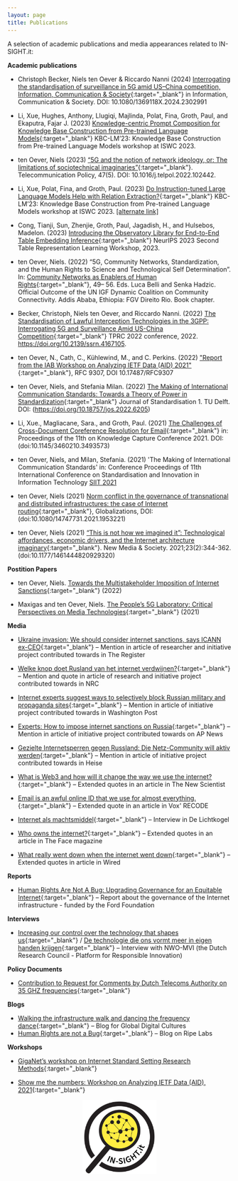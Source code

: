 ```yaml
---
layout: page
title: Publications
---
```


A selection of academic publications and media appearances related to IN-SIGHT.it:

**Academic publications**

- Christoph Becker, Niels ten Oever & Riccardo Nanni (2024) [Interrogating the standardisation of surveillance in 5G amid US–China competition, Information, Communication & Society](https://doi.org/10.1080/1369118X.2024.2302991){:target="_blank"} in Information, Communication & Society. DOI: 10.1080/1369118X.2024.2302991

- Li, Xue, Hughes, Anthony, Llugiqi, Majlinda, Polat, Fina, Groth, Paul, and Ekaputra, Fajar J. (2023) [Knowledge-centric Prompt Composition for Knowledge Base Construction from Pre-trained Language Models](https://lm-kbc.github.io/workshop2023/proceedings/3_Li.pdf){:target="_blank"} KBC-LM’23: Knowledge Base Construction from Pre-trained Language Models workshop at ISWC 2023.

- ten Oever, Niels (2023) [“5G and the notion of network ideology, or: The limitations of sociotechnical imaginaries”](https://doi.org/10.1016/j.telpol.2022.102442){:target="_blank"}. Telecommunication Policy, 47(5). DOI: 10.1016/j.telpol.2022.102442.

- Li, Xue, Polat, Fina, and Groth, Paul. (2023) [Do Instruction-tuned Large Language Models Help with Relation Extraction?](https://openreview.net/forum?id=8DiJU0Dyqe){:target="_blank"} KBC-LM’23: Knowledge Base Construction from Pre-trained Language Models workshop at ISWC 2023. [[alternate link]](https://effyli.github.io/llmre.pdf)

- Cong, Tianji, Sun, Zhenjie, Groth, Paul, Jagadish, H., and Hulsebos, Madelon. (2023) [Introducing the Observatory Library for End-to-End Table Embedding Inference](https://openreview.net/forum?id=JIrTIMI5Yd){:target="_blank"} NeurIPS 2023 Second Table Representation Learning Workshop, 2023.

- ten Oever, Niels. (2022) “5G, Community Networks, Standardization, and the Human Rights to Science and Technological Self Determination”. In: [Community Networks as Enablers of Human Rights](https://direitorio.fgv.br/en/publication/community-networks-enablers-human-rights){:target="_blank"}, 49– 56. Eds. Luca Belli and Senka Hadzic. Official Outcome of the UN IGF Dynamic Coalition on Community Connectivity. Addis Ababa, Ethiopia: FGV Direito Rio. Book chapter.

- Becker, Christoph, Niels ten Oever, and Riccardo Nanni. (2022) [The Standardisation of Lawful Interception Technologies in the 3GPP: Interrogating 5G and Surveillance Amid US-China Competition](https://papers.ssrn.com/sol3/papers.cfm?abstract_id=4167105){:target="_blank"} TPRC 2022 conference, 2022. https://doi.org/10.2139/ssrn.4167105.

- ten Oever, N., Cath, C., Kühlewind, M., and C. Perkins. (2022) ["Report from the IAB Workshop on Analyzing IETF Data (AID) 2021"](https://www.rfc-editor.org/info/rfc9307){:target="_blank"}, RFC 9307, DOI 10.17487/RFC9307

- ten Oever, Niels, and Stefania Milan. (2022) [The Making of International Communication Standards: Towards a Theory of Power in Standardization](https://journals.open.tudelft.nl/jos/article/view/6205){:target="_blank"} Journal of Standardisation 1. TU Delft. DOI: (https://doi.org/10.18757/jos.2022.6205)

- Li, Xue., Magliacane, Sara., and Groth, Paul. (2021) [The Challenges of Cross-Document Coreference Resolution for Email](https://dl.acm.org/doi/abs/10.1145/3460210.3493573){:target="_blank"} in: Proceedings of the 11th on Knowledge Capture Conference 2021. DOI: (doi:10.1145/3460210.3493573)

- ten Oever, Niels, and Milan, Stefania. (2021) 'The Making of International Communication Standards' in: Conference Proceedings of 11th International Conference on Standardisation and Innovation in Information Technology [SIIT 2021](https://www.euras.org/img/upload/pdf/EURAS_SIIT_Online_Advance_Programme_v2.pdf)

- ten Oever, Niels (2021) [Norm conflict in the governance of transnational and distributed infrastructures: the case of Internet routing](https://www.tandfonline.com/doi/pdf/10.1080/14747731.2021.1953221){:target="_blank"}, Globalizations, DOI: (doi:10.1080/14747731.2021.1953221)

- ten Oever, Niels (2021) [“This is not how we imagined it”: Technological affordances, economic drivers, and the Internet architecture imaginary](https://journals.sagepub.com/doi/full/10.1177/1461444820929320){:target="_blank"}. New Media & Society. 2021;23(2):344-362. (doi:10.1177/1461444820929320)


**Postition Papers**

- ten Oever, Niels. [Towards the Multistakeholder Imposition of Internet Sanctions](https://techpolicy.press/towards-the-multistakeholder-imposition-of-internet-sanctions/){:target="_blank"} (2022)

- Maxigas and ten Oever, Niels. [The People’s 5G Laboratory: Critical Perspectives on Media Technologies](https://raw.githubusercontent.com/in-sight-it/in-sight-it.github.io/gh-pages/assets/Peoples5GLabPostitionPaper.pdf){:target="_blank"} (2021)

**Media**

- [Ukraine invasion: We should consider internet sanctions, says ICANN ex-CEO](https://www.theregister.com/AMP/2022/03/10/internet_russia_sanctions/){:target="_blank"}
– Mention in article of researcher and initiative project contributed towards in The Register

- [Welke knop doet Rusland van het internet verdwijnen?](https://www.nrc.nl/nieuws/2022/03/11/welke-knop-doet-rusland-van-het-internet-verdwijnen-a4100649){:target="_blank"}
– Mention and quote in article of research and initiative project contributed towards in NRC

- [Internet experts suggest ways to selectively block Russian military and propaganda sites](https://www.washingtonpost.com/technology/2022/03/10/internet-russia-sanctions-proposal/){:target="_blank"}
– Mention in article of initiative project contributed towards in Washington Post

- [Experts: How to impose internet sanctions on Russia](https://apnews.com/article/russia-ukraine-technology-business-europe-8909762f92d1982acb6fca4e6dc2d183){:target="_blank"}
– Mention in article of initiative project contributed towards on AP News

- [Gezielte Internetsperren gegen Russland: Die Netz-Community will aktiv werden](https://www.heise.de/news/Gezielte-Internetsperren-gegen-Russland-Die-Netz-Community-will-aktiv-werden-6545003.html){:target="_blank"}
– Mention in article of initiative project contributed towards in Heise

- [What is Web3 and how will it change the way we use the internet?](https://www.newscientist.com/article/2301706-what-is-web3-and-how-will-it-change-the-way-we-use-the-internet/#ixzz7IJt5pmf6){:target="_blank"}
– Extended quotes in an article in The New Scientist

- [Email is an awful online ID that we use for almost everything.](https://www.vox.com/recode/22620276/what-to-do-when-you-get-someone-elses-email-security-vulnerabilities-gmail-inbox-invasion"){:target="_blank"}
– Extended quote in an article in Vox' RECODE

- [Internet als machtsmiddel](https://delichtkogel.nl/nieuwe-editie/internet-machtsmiddel/){:target="_blank"}
– Interview in De Lichtkogel

- [Who owns the internet?](https://theface.com/society/internet-outage-fastly-amazon-cloudflare-cnd){:target="_blank"}
 – Extended quotes in an article in The Face magazine

- [What really went down when the internet went down](https://www.wired.co.uk/article/fastly-internet-outage){:target="_blank"}
 – Extended quotes in article in Wired

**Reports**

- [Human Rights Are Not A Bug: Upgrading Governance for an Equitable Internet](https://www.fordfoundation.org/work/learning/research-reports/human-rights-are-not-a-bug-upgrading-governance-for-an-equitable-internet"){:target="_blank"}
 – Report about the governance of the Internet infrastructure - funded by the Ford Foundation

**Interviews**

- [Increasing our control over the technology that shapes us](https://www.nwo-mvi.nl/node/5883){:target="_blank"} /
[De technologie die ons vormt meer in eigen handen krijgen](https://www.nwo-mvi.nl/nl/node/5883){:target="_blank"}
 – Interview with NWO-MVI (the Dutch Research Council - Platform for Responsible Innovation)

**Policy Documents**

- [Contribution to Request for Comments by Dutch Telecoms Authority on 35 GHZ frequencies](https://isoc.nl/nieuws/reactie-internet-consultatie-frequentieveiling-35-ghz-band/){:target="_blank"}

**Blogs**

- [Walking the infrastructure walk and dancing the frequency dance](https://globaldigitalcultures.org/2022/04/12/walking-the-infrastructure-walk-and-dancing-the-frequency-dance-you-only-see-it-when-you-get-it/){:target="_blank"}
 – Blog for Global Digital Cultures
- [Human Rights are not a Bug](https://labs.ripe.net/author/niels-ten-oever/human-rights-are-not-a-bug/){:target="_blank"}
 – Blog on Ripe Labs

**Workshops**

- [GigaNet’s workshop on Internet Standard Setting Research Methods](https://www.giga-net.org/12-january-2022-giganets-workshop-on-internet-standard-setting-research-methods/){:target="_blank"}

- [Show me the numbers: Workshop on Analyzing IETF Data (AID), 2021](https://www.iab.org/activities/workshops/aid/){:target="_blank"}

<img src="/assets/logos/logo_branded.png" style="width: 33%; margin: auto; display: block;">